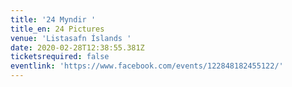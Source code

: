 ```yaml
---
title: '24 Myndir '
title_en: 24 Pictures
venue: 'Listasafn Íslands '
date: 2020-02-28T12:38:55.381Z
ticketsrequired: false
eventlink: 'https://www.facebook.com/events/122848182455122/'
---
```


